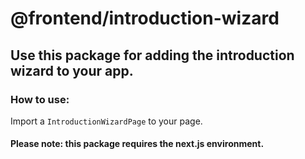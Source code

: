 # @frontend/introduction-wizard

## Use this package for adding the introduction wizard to your app.

### How to use:
Import a `IntroductionWizardPage` to your page.

#### Please note: this package requires the next.js environment.
